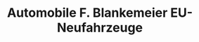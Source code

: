 ---
title: "Automobile F. Blankemeier EU-Neufahrzeuge"
url: /willebadessen/automobile-f-blankemeier-eu-neufahrzeuge/
shop: Autohaus
---